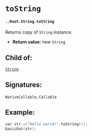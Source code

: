# `toString`

#### `..Root.String.toString`

Returns copy of `String` instance. 

* **Return value:** new `String`

## Child of:

[`String`](docs..Root.String.md)

## Signatures:

`NativeCallable`, `Callable`


## Example:

```c
var str.=("Hello world!".toString());
basicOut(str);
```